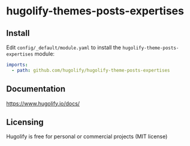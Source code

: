 # hugolify-themes-posts-expertises

## Install

Edit `config/_default/module.yaml` to install the `hugolify-theme-posts-expertises` module:

```yml
imports:
  - path: github.com/hugolify/hugolify-theme-posts-expertises
```

## Documentation

https://www.hugolify.io/docs/

## Licensing

Hugolify is free for personal or commercial projects (MIT license)

